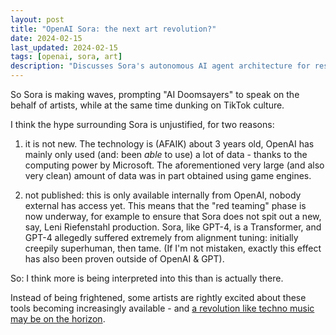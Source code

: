 ```yaml
---
layout: post
title: "OpenAI Sora: the next art revolution?"
date: 2024-02-15
last_updated: 2024-02-15
tags: [openai, sora, art]
description: "Discusses Sora's autonomous AI agent architecture for research assistance, outlining data retrieval workflows, hypothesis generation, and tool integration."
---
```


So Sora is making waves, prompting \"AI Doomsayers\" to speak on the behalf of artists, while at the same time dunking on TikTok culture.

I think the hype surrounding Sora is unjustified, for two reasons:
1. it is not new. The technology is (AFAIK) about 3 years old, OpenAI has mainly only used (and: been *able* to use) a lot of data - thanks to the computing power by Microsoft. The aforementioned very large (and also very clean) amount of data was in part obtained using game engines.

2. not published: this is only available internally from OpenAI, nobody external has access yet. This means that the "red teaming" phase is now underway, for example to ensure that Sora does not spit out a new, say, Leni Riefenstahl production. Sora, like GPT-4, is a Transformer, and GPT-4 allegedly suffered extremely from alignment tuning: initially creepily superhuman, then tame. (If I'm not mistaken, exactly this effect has also been proven outside of OpenAI & GPT). 

So: I think more is being interpreted into this than is actually there.

Instead of being frightened, some artists are rightly excited about these tools becoming increasingly available - and [a revolution like techno music may be on the horizon](https://twitter.com/Grimezsz/status/1758259235014738195).

